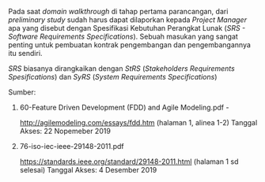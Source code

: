 Pada saat _domain walkthrough_ di tahap pertama parancangan, dari _preliminary study_ sudah harus dapat dilaporkan kepada _Project Manager_ apa yang disebut dengan Spesifikasi Kebutuhan Perangkat Lunak (_SRS - Software Requirements Specifications_). Sebuah masukan yang sangat penting untuk pembuatan kontrak pengembangan dan pengembangannya itu sendiri.

_SRS_ biasanya dirangkaikan dengan _StRS_ (_Stakeholders Requirements Spesifications_) dan _SyRS_ (_System Requirements Specifications_)

Sumber: 

1. 60-Feature Driven Development (FDD) and Agile Modeling.pdf - 
    
    http://agilemodeling.com/essays/fdd.htm
    (halaman 1, alinea 1-2)
    Tanggal Akses: 22 Nopemeber 2019

2. 76-iso-iec-ieee-29148-2011.pdf
    
    https://standards.ieee.org/standard/29148-2011.html
    (halaman 1 sd selesai)
    Tanggal Akses: 4 Desember 2019
    
